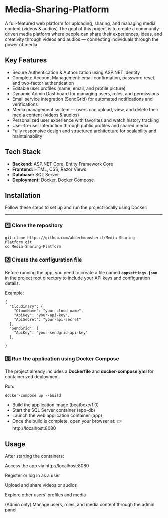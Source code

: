 # Media-Sharing-Platform

A full-featured web platform for uploading, sharing, and managing media content (videos & audios)
The goal of this project is to create a community-driven media platform where people can share their experiences, ideas, and creativity through videos and audios — connecting individuals through the power of media.




## Key Features

- Secure Authentication & Authorization using ASP.NET Identity  
- Complete Account Management: email confirmation, password reset, and two-factor authentication  
- Editable user profiles (name, email, and profile picture)  
- Dynamic Admin Dashboard for managing users, roles, and permissions  
- Email service integration (SendGrid) for automated notifications and verifications  
- Media management system — users can upload, view, and delete their media content (videos & audios)  
- Personalized user experience with favorites and watch history tracking  
- User-to-user interaction through public profiles and shared media  
- Fully responsive design and structured architecture for scalability and maintainability




## Tech Stack

- **Backend:** ASP.NET Core, Entity Framework Core
- **Frontend:** HTML, CSS, Razor Views
- **Database:** SQL Server 
- **Deployment:** Docker, Docker Compose




## Installation 

Follow these steps to set up and run the project locally using Docker:



---


### 1️⃣ Clone the repository

```
git clone https://github.com/abderhmansherif/Media-Sharing-Platform.git
cd Media-Sharing-Platform
```

### 2️⃣ Create the configuration file

Before running the app, you need to create a file named **`appsettings.json`**  
in the project root directory to include your API keys and configuration details.

Example:
```
{
  "Cloudinary": {
    "CloudName": "your-cloud-name",
    "ApiKey": "your-api-key",
    "ApiSecret": "your-api-secret"
  },
  "SendGrid": {
    "ApiKey": "your-sendgrid-api-key"
  },
 
}
```

### 3️⃣ Run the application using Docker Compose

The project already includes a **Dockerfile** and **docker-compose.yml** for containerized deployment.

Run:
```
docker-compose up --build

```

- Build the application image (beatbox:v1.0)
- Start the SQL Server container (app-db)
- Launch the web application container (app)
- Once the build is complete, open your browser at:
👉 http://localhost:8080


## Usage

After starting the containers:

Access the app via http://localhost:8080

Register or log in as a user

Upload and share videos or audios

Explore other users’ profiles and media

(Admin only) Manage users, roles, and media content through the admin panel



